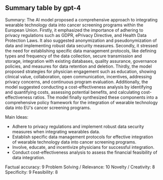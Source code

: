 ## Summary table by gpt-4
Summary: 
The AI model proposed a comprehensive approach to integrating wearable technology data into cancer screening programs within the European Union. Firstly, it emphasized the importance of adhering to privacy regulations such as GDPR, ePrivacy Directive, and Health Data Protection Laws. It also suggested anonymization and pseudonymization of data and implementing robust data security measures. Secondly, it stressed the need for establishing specific data management protocols, like defining types and frequency of the data collection, secure transmission and storage, integration with existing databases, quality assurance, governance policies, and measures for data retention and deletion. Thirdly, the model proposed strategies for physician engagement such as education, showing clinical value, collaboration, open communication, incentives, addressing privacy concerns, and continuous program evaluation. Additionally, the model suggested conducting a cost-effectiveness analysis by identifying and quantifying costs, assessing potential benefits, and calculating cost-effectiveness ratios. The model finally synthesized these components into a comprehensive policy framework for the integration of wearable technology data into EU's cancer screening programs.

Main Ideas: 
- Adhere to privacy regulations and implement robust data security measures when integrating wearables data.
- Establish specific data management protocols for effective integration of wearable technology data into cancer screening programs.
- Involve, educate, and incentivize physicians for successful integration.
- Conduct cost-effectiveness analysis to assess the financial feasibility of data integration. 

Factual accuracy: 9
Problem Solving / Relevance: 10
Novelty / Creativity: 8
Specificity: 9
Feasibility: 8